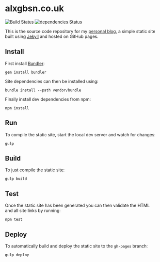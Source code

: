 
alxgbsn.co.uk
=============

[![Build Status](https://travis-ci.org/alexgibson/alxgbsn.co.uk.svg?branch=master)](https://travis-ci.org/alexgibson/alxgbsn.co.uk)
[![dependencies Status](https://david-dm.org/alexgibson/alxgbsn.co.uk/status.svg)](https://david-dm.org/alexgibson/alxgbsn.co.uk)

This is the source code repository for my [personal blog](https://alxgbsn.co.uk), a simple static site built using [Jekyll](http://jekyllrb.com/) and hosted on GitHub pages.

Install
-------

First install [Bundler](http://bundler.io/):

```
gem install bundler
```

Site dependencies can then be installed using:

```
bundle install --path vendor/bundle
```

Finally install dev dependencies from npm:

```
npm install
```

Run
---

To compile the static site, start the local dev server and watch for changes:

```
gulp
```

Build
-----

To just compile the static site:

```
gulp build
```

Test
-----

Once the static site has been generated you can then validate the HTML and all site links by running:

```
npm test
```

Deploy
------
To automatically build and deploy the static site to the `gh-pages` branch:

```
gulp deploy
```

